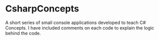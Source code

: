# CsharpConcepts
A short series of small console applications developed to teach C# Concepts. I have included comments on each code to explain the logic behind the code.
